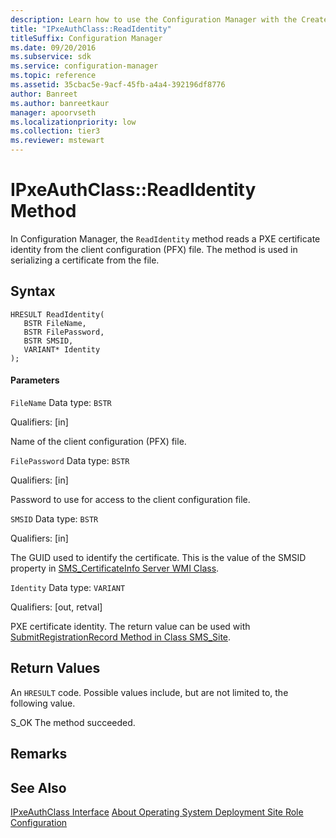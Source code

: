 ```yaml
---
description: Learn how to use the Configuration Manager with the CreateIdentity method to create a PXE certificate identity that is used in the client configuration file.
title: "IPxeAuthClass::ReadIdentity"
titleSuffix: Configuration Manager
ms.date: 09/20/2016
ms.subservice: sdk
ms.service: configuration-manager
ms.topic: reference
ms.assetid: 35cbac5e-9acf-45fb-a4a4-392196df8776
author: Banreet
ms.author: banreetkaur
manager: apoorvseth
ms.localizationpriority: low
ms.collection: tier3
ms.reviewer: mstewart
---
```

# IPxeAuthClass::ReadIdentity Method
In Configuration Manager, the `ReadIdentity` method reads a PXE certificate identity from the client configuration (PFX) file. The method is used in serializing a certificate from the file.

## Syntax

```
HRESULT ReadIdentity(
   BSTR FileName,
   BSTR FilePassword,
   BSTR SMSID,
   VARIANT* Identity
);
```

#### Parameters
 `FileName`
 Data type: `BSTR`

 Qualifiers: [in]

 Name of the client configuration (PFX) file.

 `FilePassword`
 Data type: `BSTR`

 Qualifiers: [in]

 Password to use for access to the client configuration file.

 `SMSID`
 Data type: `BSTR`

 Qualifiers: [in]

 The GUID used to identify the certificate. This is the value of the SMSID property in [SMS_CertificateInfo Server WMI Class](../../../../../develop/reference/osd/sms_certificateinfo-server-wmi-class.md).

 `Identity`
 Data type: `VARIANT`

 Qualifiers: [out, retval]

 PXE certificate identity. The return value can be used with [SubmitRegistrationRecord Method in Class SMS_Site](../../../../../develop/reference/core/servers/configure/submitregistrationrecord-method-in-class-sms_site.md).

## Return Values
 An `HRESULT` code. Possible values include, but are not limited to, the following value.

 S_OK
 The method succeeded.

## Remarks

## See Also
 [IPxeAuthClass Interface](../../../../../develop/reference/core/clients/client-classes/ipxeauthclass-interface.md)
 [About Operating System Deployment Site Role Configuration](../../../../../develop/osd/about-operating-system-deployment-site-role-configuration.md)
